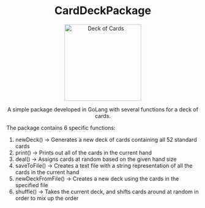 <h1 align = "center">
    CardDeckPackage
</h1>

<p align="center">
    <img width="200" src="https://images.heb.com/is/image/HEBGrocery/000180784-1" alt="Deck of Cards">
</p>


<p align="center">
A simple package developed in GoLang with several functions for a deck of cards.

</p>

<p align = "center">

The package contains 6 specific functions:
1. newDeck() -> Generates a new deck of cards containing all 52 standard cards
2. print() -> Prints out all of the cards in the current hand
3. deal() -> Assigns cards at random based on the given hand size
4. saveToFile() -> Creates a text file with a string representation of all the cards in the current hand
5. newDeckFromFile() -> Creates a new deck using the cards in the specified file
6. shuffle() -> Takes the current deck, and shifts cards around at random in order to mix up the order

</p>
